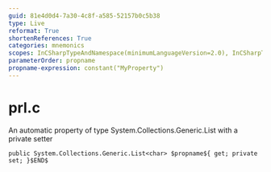 ```yaml
---
guid: 81e4d0d4-7a30-4c8f-a585-52157b0c5b38
type: Live
reformat: True
shortenReferences: True
categories: mnemonics
scopes: InCSharpTypeAndNamespace(minimumLanguageVersion=2.0), InCSharpTypeMember(minimumLanguageVersion=2.0)
parameterOrder: propname
propname-expression: constant("MyProperty")
---
```


# prl.c

An automatic property of type System.Collections.Generic.List<char> with a private setter

```
public System.Collections.Generic.List<char> $propname${ get; private set; }$END$
```
